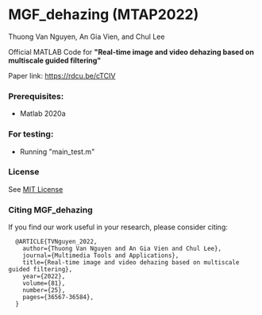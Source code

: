 # MGF_dehazing (MTAP2022)

Thuong Van Nguyen, An Gia Vien, and Chul Lee

Official MATLAB Code for **"Real-time image and video dehazing based on multiscale guided filtering"**

Paper link: https://rdcu.be/cTCIV

### Prerequisites:
+ Matlab 2020a

### For testing:
+ Running "main_test.m"

### License
See [MIT License](https://github.com/viengiaan/MGF_dehazing/blob/main/LICENSE)


### Citing MGF_dehazing
If you find our work useful in your research, please consider citing:
```
  @ARTICLE{TVNguyen_2022,
    author={Thuong Van Nguyen and An Gia Vien and Chul Lee},
    journal={Multimedia Tools and Applications}, 
    title={Real-time image and video dehazing based on multiscale guided filtering}, 
    year={2022},
    volume={81},
    number={25},
    pages={36567-36584},
  }
```
